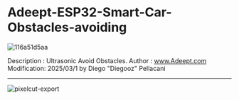 # Adeept-ESP32-Smart-Car-Obstacles-avoiding
![116a51d5aa](https://github.com/user-attachments/assets/e568278c-5009-44a2-8bb6-e995382944f0)

  Description : Ultrasonic Avoid Obstacles.
  Author      : www.Adeept.com
  Modification: 2025/03/1 by Diego "Diegooz" Pellacani
**********************************************************************

![pixelcut-export](https://github.com/user-attachments/assets/78193b2e-9613-4641-b8ac-a39f61fc348b)
